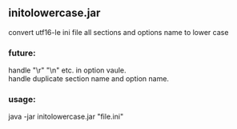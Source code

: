 ## initolowercase.jar

convert utf16-le ini file all sections and options name to lower case  

### future:  
handle "\\r" "\\n" etc. in option vaule.  
handle duplicate section name and option name.  

### usage:

java -jar initolowercase.jar "file.ini"


